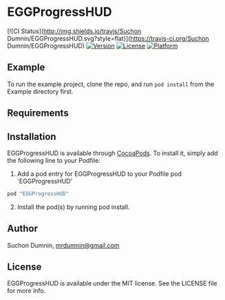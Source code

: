 # EGGProgressHUD

[![CI Status](http://img.shields.io/travis/Suchon Dumnin/EGGProgressHUD.svg?style=flat)](https://travis-ci.org/Suchon Dumnin/EGGProgressHUD)
[![Version](https://img.shields.io/cocoapods/v/EGGProgressHUD.svg?style=flat)](http://cocoapods.org/pods/EGGProgressHUD)
[![License](https://img.shields.io/cocoapods/l/EGGProgressHUD.svg?style=flat)](http://cocoapods.org/pods/EGGProgressHUD)
[![Platform](https://img.shields.io/cocoapods/p/EGGProgressHUD.svg?style=flat)](http://cocoapods.org/pods/EGGProgressHUD)

## Example

To run the example project, clone the repo, and run `pod install` from the Example directory first.

## Requirements

## Installation

EGGProgressHUD is available through [CocoaPods](http://cocoapods.org). To install
it, simply add the following line to your Podfile:

1. Add a pod entry for EGGProgressHUD to your Podfile pod 'EGGProgressHUD'

```ruby
pod "EGGProgressHUD"
```

2. Install the pod(s) by running pod install.

## Author

Suchon Dumnin, mrdumnin@gmail.com

## License

EGGProgressHUD is available under the MIT license. See the LICENSE file for more info.
